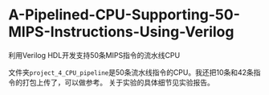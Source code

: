 # A-Pipelined-CPU-Supporting-50-MIPS-Instructions-Using-Verilog
利用Verilog HDL开发支持50条MIPS指令的流水线CPU

文件夹`project_4_CPU_pipeline`是50条流水线指令的CPU。我还把10条和42条指令的打包上传了，可以做参考。
关于实验的具体细节见实验报告。
